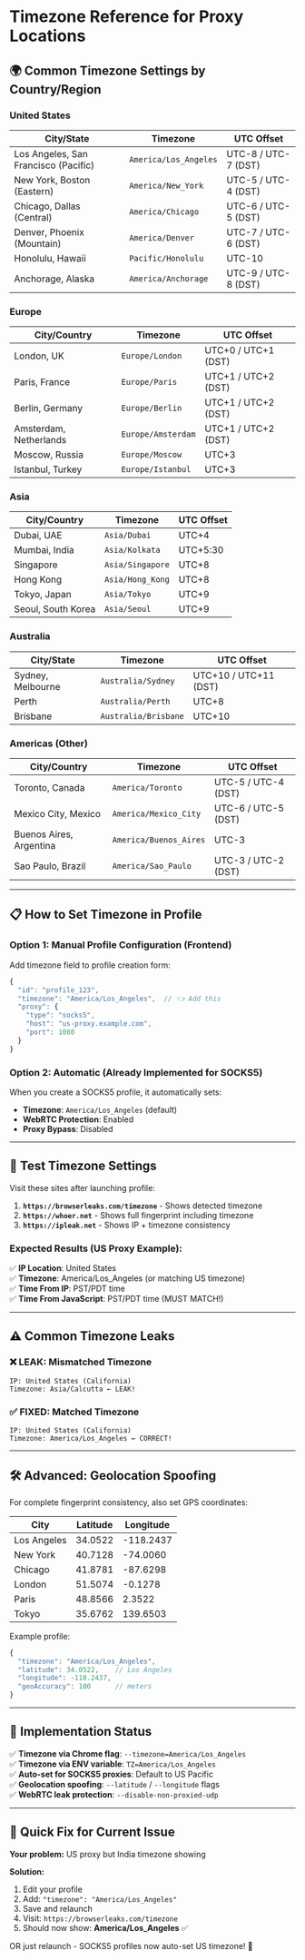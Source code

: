 # Timezone Reference for Proxy Locations

## 🌍 Common Timezone Settings by Country/Region

### United States
| City/State | Timezone | UTC Offset |
|------------|----------|------------|
| Los Angeles, San Francisco (Pacific) | `America/Los_Angeles` | UTC-8 / UTC-7 (DST) |
| New York, Boston (Eastern) | `America/New_York` | UTC-5 / UTC-4 (DST) |
| Chicago, Dallas (Central) | `America/Chicago` | UTC-6 / UTC-5 (DST) |
| Denver, Phoenix (Mountain) | `America/Denver` | UTC-7 / UTC-6 (DST) |
| Honolulu, Hawaii | `Pacific/Honolulu` | UTC-10 |
| Anchorage, Alaska | `America/Anchorage` | UTC-9 / UTC-8 (DST) |

### Europe
| City/Country | Timezone | UTC Offset |
|------------|----------|------------|
| London, UK | `Europe/London` | UTC+0 / UTC+1 (DST) |
| Paris, France | `Europe/Paris` | UTC+1 / UTC+2 (DST) |
| Berlin, Germany | `Europe/Berlin` | UTC+1 / UTC+2 (DST) |
| Amsterdam, Netherlands | `Europe/Amsterdam` | UTC+1 / UTC+2 (DST) |
| Moscow, Russia | `Europe/Moscow` | UTC+3 |
| Istanbul, Turkey | `Europe/Istanbul` | UTC+3 |

### Asia
| City/Country | Timezone | UTC Offset |
|------------|----------|------------|
| Dubai, UAE | `Asia/Dubai` | UTC+4 |
| Mumbai, India | `Asia/Kolkata` | UTC+5:30 |
| Singapore | `Asia/Singapore` | UTC+8 |
| Hong Kong | `Asia/Hong_Kong` | UTC+8 |
| Tokyo, Japan | `Asia/Tokyo` | UTC+9 |
| Seoul, South Korea | `Asia/Seoul` | UTC+9 |

### Australia
| City/State | Timezone | UTC Offset |
|------------|----------|------------|
| Sydney, Melbourne | `Australia/Sydney` | UTC+10 / UTC+11 (DST) |
| Perth | `Australia/Perth` | UTC+8 |
| Brisbane | `Australia/Brisbane` | UTC+10 |

### Americas (Other)
| City/Country | Timezone | UTC Offset |
|------------|----------|------------|
| Toronto, Canada | `America/Toronto` | UTC-5 / UTC-4 (DST) |
| Mexico City, Mexico | `America/Mexico_City` | UTC-6 / UTC-5 (DST) |
| Buenos Aires, Argentina | `America/Buenos_Aires` | UTC-3 |
| Sao Paulo, Brazil | `America/Sao_Paulo` | UTC-3 / UTC-2 (DST) |

---

## 📋 How to Set Timezone in Profile

### Option 1: Manual Profile Configuration (Frontend)
Add timezone field to profile creation form:
```javascript
{
  "id": "profile_123",
  "timezone": "America/Los_Angeles",  // 👈 Add this
  "proxy": {
    "type": "socks5",
    "host": "us-proxy.example.com",
    "port": 1080
  }
}
```

### Option 2: Automatic (Already Implemented for SOCKS5)
When you create a SOCKS5 profile, it automatically sets:
- **Timezone**: `America/Los_Angeles` (default)
- **WebRTC Protection**: Enabled
- **Proxy Bypass**: Disabled

---

## 🔧 Test Timezone Settings

Visit these sites after launching profile:
1. **`https://browserleaks.com/timezone`** - Shows detected timezone
2. **`https://whoer.net`** - Shows full fingerprint including timezone
3. **`https://ipleak.net`** - Shows IP + timezone consistency

### Expected Results (US Proxy Example):
✅ **IP Location**: United States  
✅ **Timezone**: America/Los_Angeles (or matching US timezone)  
✅ **Time From IP**: PST/PDT time  
✅ **Time From JavaScript**: PST/PDT time (MUST MATCH!)  

---

## ⚠️ Common Timezone Leaks

### ❌ LEAK: Mismatched Timezone
```
IP: United States (California)
Timezone: Asia/Calcutta ← LEAK!
```

### ✅ FIXED: Matched Timezone
```
IP: United States (California)
Timezone: America/Los_Angeles ← CORRECT!
```

---

## 🛠️ Advanced: Geolocation Spoofing

For complete fingerprint consistency, also set GPS coordinates:

| City | Latitude | Longitude |
|------|----------|-----------|
| Los Angeles | 34.0522 | -118.2437 |
| New York | 40.7128 | -74.0060 |
| Chicago | 41.8781 | -87.6298 |
| London | 51.5074 | -0.1278 |
| Paris | 48.8566 | 2.3522 |
| Tokyo | 35.6762 | 139.6503 |

Example profile:
```javascript
{
  "timezone": "America/Los_Angeles",
  "latitude": 34.0522,    // Los Angeles
  "longitude": -118.2437,
  "geoAccuracy": 100      // meters
}
```

---

## 📝 Implementation Status

✅ **Timezone via Chrome flag**: `--timezone=America/Los_Angeles`  
✅ **Timezone via ENV variable**: `TZ=America/Los_Angeles`  
✅ **Auto-set for SOCKS5 proxies**: Default to US Pacific  
✅ **Geolocation spoofing**: `--latitude` / `--longitude` flags  
✅ **WebRTC leak protection**: `--disable-non-proxied-udp`  

---

## 🚀 Quick Fix for Current Issue

**Your problem:** US proxy but India timezone showing

**Solution:**
1. Edit your profile
2. Add: `"timezone": "America/Los_Angeles"`
3. Save and relaunch
4. Visit: `https://browserleaks.com/timezone`
5. Should now show: **America/Los_Angeles** ✅

OR just relaunch - SOCKS5 profiles now auto-set US timezone! 🎯
